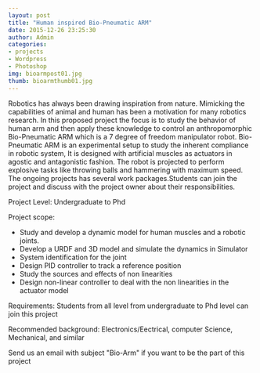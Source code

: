 ```yaml
---
layout: post
title: "Human inspired Bio-Pneumatic ARM"
date: 2015-12-26 23:25:30
author: Admin
categories:
- projects
- Wordpress
- Photoshop
img: bioarmpost01.jpg
thumb: bioarmthumb01.jpg
---
```


Robotics has always been drawing inspiration from nature. Mimicking the capabilities of animal and human has been a motivation for many robotics research. In this proposed project the focus is to study the behavior of human arm and then apply these knowledge to control an anthropomorphic Bio-Pneumatic ARM which is a 7 degree of freedom manipulator robot. <!--more-->
Bio-Pneumatic ARM is an experimental setup to study the inherent compliance in robotic system, It is designed with artificial muscles as actuators in agostic and antagonistic fashion. The robot is projected to perform explosive tasks like throwing balls and hammering with maximum speed. The ongoing projects has several work packages.Students can join the project and discuss with the project owner about their responsibilities.



Project Level: Undergraduate to Phd

Project scope:

* Study and develop a dynamic model for human muscles and a robotic  joints.
* Develop a URDF and 3D model and simulate the dynamics in Simulator
* System identification for the joint
* Design PID controller to track a reference position
* Study the sources and effects of non linearities
* Design non-linear controller to deal with the non linearities in the actuator model

Requirements:
Students from all level from undergraduate to Phd level can join this project

Recommended background: Electronics/Eectrical, computer Science, Mechanical, and similar

Send us an email with subject "Bio-Arm" if you want to be the part of this project


[hampden]: https://github.com/
